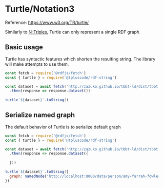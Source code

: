 # Turtle/Notation3

Reference: https://www.w3.org/TR/turtle/

Similarly to [N-Triples](n-triples.md), Turtle can only represent a single RDF graph.

## Basic usage

Turtle has syntactic features which shorten the resulting string. The library will make attempts to use them.

<run-kit>

```js
const fetch = require('@rdfjs/fetch')
const { turtle } = require('@tpluscode/rdf-string')

const dataset = await fetch('http://zazuko.github.io/tbbt-ld/dist/tbbt.nt')
  .then(response => response.dataset())
  
turtle`${dataset}`.toString()
```

</run-kit>

## Serialize named graph

The default behavior of Turtle is to serialize default graph
<run-kit>

```js
const fetch = require('@rdfjs/fetch')
const { turtle } = require('@tpluscode/rdf-string')

const dataset = await fetch('http://zazuko.github.io/tbbt-ld/dist/tbbt.nq')
  .then(response => response.dataset({
    
  }))
  
turtle`${dataset}`.toString({
  graph: namedNode('http://localhost:8080/data/person/amy-farrah-fowler>')
})
```

</run-kit>

